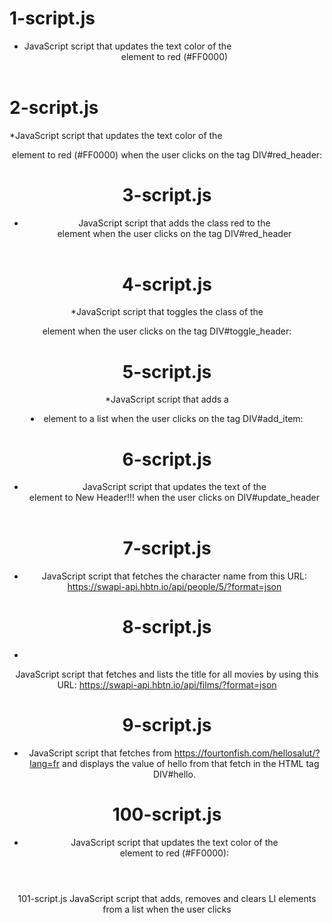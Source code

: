 # 1-script.js

* JavaScript script that updates the text color of the <header> element to red (#FF0000)

# 2-script.js

*JavaScript script that updates the text color of the <header> element to red (#FF0000) when the user clicks on the tag DIV#red_header:

# 3-script.js

* JavaScript script that adds the class red to the <header> element when the user clicks on the tag DIV#red_header

# 4-script.js

*JavaScript script that toggles the class of the <header> element when the user clicks on the tag DIV#toggle_header:

# 5-script.js

*JavaScript script that adds a <li> element to a list when the user clicks on the tag DIV#add_item:

# 6-script.js
* JavaScript script that updates the text of the <header> element to New Header!!! when the user clicks on DIV#update_header

# 7-script.js

* JavaScript script that fetches the character name from this URL: https://swapi-api.hbtn.io/api/people/5/?format=json

# 8-script.js
* 
JavaScript script that fetches and lists the title for all movies by using this URL: https://swapi-api.hbtn.io/api/films/?format=json

# 9-script.js

* JavaScript script that fetches from https://fourtonfish.com/hellosalut/?lang=fr and displays the value of hello from that fetch in the HTML tag DIV#hello.

# 100-script.js

* JavaScript script that updates the text color of the <header> element to red (#FF0000):

101-script.js
JavaScript script that adds, removes and clears LI elements from a list when the user clicks
